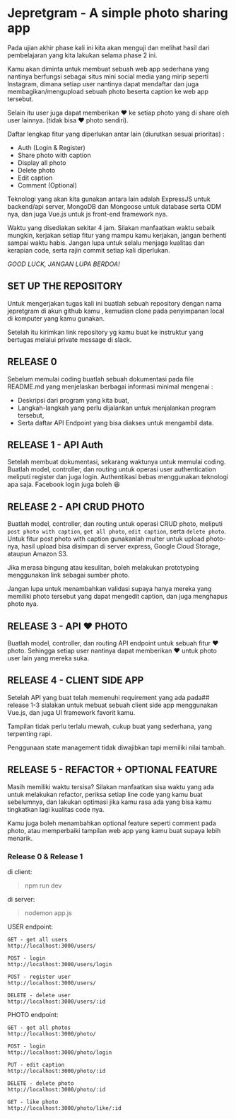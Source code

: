 # Jepretgram - A simple photo sharing app
Pada ujian akhir phase kali ini kita akan menguji dan melihat hasil dari pembelajaran yang kita lakukan selama phase 2 ini.

Kamu akan diminta untuk membuat sebuah web app sederhana yang nantinya berfungsi sebagai situs mini social media yang mirip seperti Instagram, dimana setiap user nantinya dapat mendaftar dan juga membagikan/mengupload sebuah photo beserta caption ke web app tersebut.

Selain itu user juga dapat memberikan ❤️ ke setiap photo yang di share oleh user lainnya. (tidak bisa ❤️ photo sendiri).

Daftar lengkap fitur yang diperlukan antar lain (diurutkan sesuai prioritas) :
* Auth (Login & Register)
* Share photo with caption
* Display all photo
* Delete photo
* Edit caption
* Comment (Optional)

Teknologi yang akan kita gunakan antara lain adalah ExpressJS untuk backend/api server, MongoDB dan Mongoose untuk database serta ODM nya, dan juga Vue.js untuk js front-end framework nya.

Waktu yang disediakan sekitar 4 jam. Silakan manfaatkan waktu sebaik mungkin, kerjakan setiap fitur yang mampu kamu kerjakan, jangan berhenti sampai waktu habis. Jangan lupa untuk selalu menjaga kualitas dan kerapian code, serta rajin commit setiap kali diperlukan.

*GOOD LUCK, JANGAN LUPA BERDOA!*

## SET UP THE REPOSITORY
Untuk mengerjakan tugas kali ini buatlah sebuah repository dengan nama jepretgram di akun github kamu , kemudian clone pada penyimpanan local di komputer yang kamu gunakan.

Setelah itu kirimkan link repository yg kamu buat ke instruktur yang bertugas melalui private message di slack.

## RELEASE 0
Sebelum memulai coding buatlah sebuah dokumentasi pada file README.md yang menjelaskan berbagai informasi minimal mengenai :
* Deskripsi dari program yang kita buat,
* Langkah-langkah yang perlu dijalankan untuk menjalankan program tersebut,
* Serta daftar API Endpoint yang bisa diakses untuk mengambil data.

## RELEASE 1 - API Auth
Setelah membuat dokumentasi, sekarang waktunya untuk memulai coding. Buatlah model, controller, dan routing untuk operasi user authentication meliputi register dan juga login. Authentikasi bebas menggunakan teknologi apa saja. Facebook login juga boleh 😆

## RELEASE 2 - API CRUD PHOTO
Buatlah model, controller, dan routing untuk operasi CRUD photo, meliputi `post photo with caption`, `get all photo`, `edit caption`, serta `delete photo`.
Untuk fitur post photo with caption gunakanlah multer untuk upload photo-nya, hasil upload bisa disimpan di server express, Google Cloud Storage, ataupun Amazon S3.

Jika merasa bingung atau kesulitan, boleh melakukan prototyping menggunakan link sebagai sumber photo.

Jangan lupa untuk menambahkan validasi supaya hanya mereka yang memiliki photo tersebut yang dapat mengedit caption, dan juga menghapus photo nya.

## RELEASE 3 -  API ❤️ PHOTO
Buatlah model, controller, dan routing API endpoint untuk sebuah fitur ❤️ photo. Sehingga setiap user nantinya dapat memberikan ❤️ untuk photo user lain yang mereka suka.

## RELEASE 4 - CLIENT SIDE APP
Setelah API yang buat telah memenuhi requirement yang ada pada##  release 1-3 sialakan untuk mebuat sebuah client side app menggunakan Vue.js, dan juga UI framework favorit kamu.

Tampilan tidak perlu terlalu mewah, cukup buat yang sederhana, yang terpenting rapi.

Penggunaan state management tidak diwajibkan tapi memiliki nilai tambah.

## RELEASE 5 - REFACTOR + OPTIONAL FEATURE
Masih memiliki waktu tersisa? Silakan manfaatkan sisa waktu yang ada untuk melakukan refactor, periksa setiap line code yang kamu buat sebelumnya, dan lakukan optimasi jika kamu rasa ada yang bisa kamu tingkatkan lagi kualitas code nya.

Kamu juga boleh menambahkan optional feature seperti comment pada photo, atau memperbaiki tampilan web app yang kamu buat supaya lebih menarik.


### Release 0 & Release 1

di client:
> npm run dev

di server:
> nodemon app.js

USER endpoint:
```
GET - get all users
http://localhost:3000/users/

POST - login
http://localhost:3000/users/login

POST - register user
http://localhost:3000/users/

DELETE - delete user
http://localhost:3000/users/:id

```
PHOTO endpoint:
```
GET - get all photos
http://localhost:3000/photo/

POST - login
http://localhost:3000/photo/login

PUT - edit caption
http://localhost:3000/photo/:id

DELETE - delete photo
http://localhost:3000/photo/:id

GET - like photo
http://localhost:3000/photo/like/:id

```
